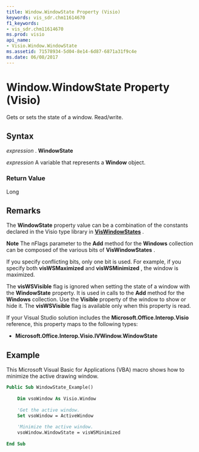 ```yaml
---
title: Window.WindowState Property (Visio)
keywords: vis_sdr.chm11614670
f1_keywords:
- vis_sdr.chm11614670
ms.prod: visio
api_name:
- Visio.Window.WindowState
ms.assetid: 71578934-5d04-8e14-6d87-6871a31f9c4e
ms.date: 06/08/2017
---
```



# Window.WindowState Property (Visio)

Gets or sets the state of a window. Read/write.


## Syntax

 _expression_ . **WindowState**

 _expression_ A variable that represents a **Window** object.


### Return Value

Long


## Remarks

The  **WindowState** property value can be a combination of the constants declared in the Visio type library in **[VisWindowStates](Visio.viswindowstates.md)** .


 **Note**  The nFlags parameter to the  **Add** method for the **Windows** collection can be composed of the various bits of **VisWindowStates** .

If you specify conflicting bits, only one bit is used. For example, if you specify both  **visWSMaximized** and **visWSMinimized** , the window is maximized.

The  **visWSVisible** flag is ignored when setting the state of a window with the **WindowState** property. It is used in calls to the **Add** method for the **Windows** collection. Use the **Visible** property of the window to show or hide it. The **visWSVisible** flag is available only when this property is read.

If your Visual Studio solution includes the  **Microsoft.Office.Interop.Visio** reference, this property maps to the following types:


-  **Microsoft.Office.Interop.Visio.IVWindow.WindowState**
    

## Example

This Microsoft Visual Basic for Applications (VBA) macro shows how to minimize the active drawing window.


```vb
Public Sub WindowState_Example() 
  
    Dim vsoWindow As Visio.Window      
 
    'Get the active window. 
    Set vsoWindow = ActiveWindow  
 
    'Minimize the active window. 
    vsoWindow.WindowState = visWSMinimized 
 
End Sub
```


